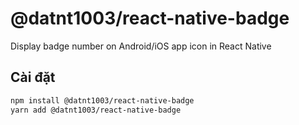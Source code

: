 # @datnt1003/react-native-badge

Display badge number on Android/iOS app icon in React Native

## Cài đặt

```bash
npm install @datnt1003/react-native-badge
yarn add @datnt1003/react-native-badge
```
